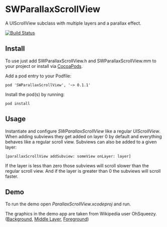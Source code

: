 # SWParallaxScrollView

A UIScrollView subclass with multiple layers and a parallax effect.

[![Build Status](https://travis-ci.org/5sw/SWParallaxScrollView.png?branch=master)](https://travis-ci.org/5sw/SWParallaxScrollView)

## Install

To use just add SWParallaxScrollView.h and SWParallaxScrollView.mm to your project or install via [CocoaPods](http://cocoapods.org).

Add a pod entry to your Podfile:

	pod 'SWParallaxScrollView', '~> 0.1.1'
	
Install the pod(s) by running:

	pod install

##  Usage

Instantiate and configure _SWParallaxScrollView_ like a regular _UIScrollView_. When adding subviews they get added on layer 0 by
default and everything behaves like a regular scroll view. Subviews can also be added to a given layer:

	[parallaxScrollView addSubview: someView onLayer: layer]
	
If the layer is less than zero those subviews will scroll slower than the regular scroll view. And if the layer is greater than
0 the subviews will scroll faster.


## Demo

To run the demo open _ParallaxScrollView.xcodeproj_ and run.

The graphics in the demo app are taken from Wikipedia user OhSqueezy. ([Background](http://commons.wikimedia.org/wiki/File:Sky_back_layer.png), [Middle Layer](http://commons.wikimedia.org/wiki/File:Vegetation_%28middle_layer%29.png), [Foreground](http://commons.wikimedia.org/wiki/File:Ground_%28front_layer%29.png))
